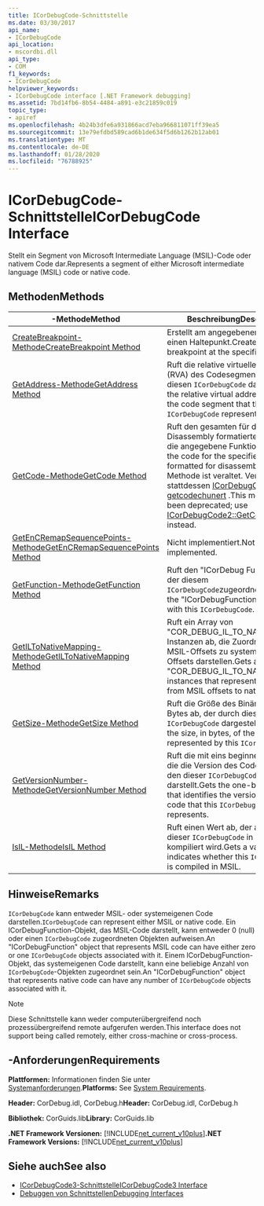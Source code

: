 ```yaml
---
title: ICorDebugCode-Schnittstelle
ms.date: 03/30/2017
api_name:
- ICorDebugCode
api_location:
- mscordbi.dll
api_type:
- COM
f1_keywords:
- ICorDebugCode
helpviewer_keywords:
- ICorDebugCode interface [.NET Framework debugging]
ms.assetid: 7bd14fb6-8b54-4484-a891-e3c21859c019
topic_type:
- apiref
ms.openlocfilehash: 4b24b3dfe6a931866acd7eba966811071ff39ea5
ms.sourcegitcommit: 13e79efdbd589cad6b1de634f5d6b1262b12ab01
ms.translationtype: MT
ms.contentlocale: de-DE
ms.lasthandoff: 01/28/2020
ms.locfileid: "76788925"
---
```

# <a name="icordebugcode-interface"></a><span data-ttu-id="26c44-102">ICorDebugCode-Schnittstelle</span><span class="sxs-lookup"><span data-stu-id="26c44-102">ICorDebugCode Interface</span></span>

<span data-ttu-id="26c44-103">Stellt ein Segment von Microsoft Intermediate Language (MSIL)-Code oder nativem Code dar.</span><span class="sxs-lookup"><span data-stu-id="26c44-103">Represents a segment of either Microsoft intermediate language (MSIL) code or native code.</span></span>  
  
## <a name="methods"></a><span data-ttu-id="26c44-104">Methoden</span><span class="sxs-lookup"><span data-stu-id="26c44-104">Methods</span></span>  
  
|<span data-ttu-id="26c44-105">-Methode</span><span class="sxs-lookup"><span data-stu-id="26c44-105">Method</span></span>|<span data-ttu-id="26c44-106">Beschreibung</span><span class="sxs-lookup"><span data-stu-id="26c44-106">Description</span></span>|  
|------------|-----------------|  
|[<span data-ttu-id="26c44-107">CreateBreakpoint-Methode</span><span class="sxs-lookup"><span data-stu-id="26c44-107">CreateBreakpoint Method</span></span>](icordebugcode-createbreakpoint-method.md)|<span data-ttu-id="26c44-108">Erstellt am angegebenen Offset einen Haltepunkt.</span><span class="sxs-lookup"><span data-stu-id="26c44-108">Creates a breakpoint at the specified offset.</span></span>|  
|[<span data-ttu-id="26c44-109">GetAddress-Methode</span><span class="sxs-lookup"><span data-stu-id="26c44-109">GetAddress Method</span></span>](icordebugcode-getaddress-method.md)|<span data-ttu-id="26c44-110">Ruft die relative virtuelle Adresse (RVA) des Codesegments ab, das diesen `ICorDebugCode` darstellt.</span><span class="sxs-lookup"><span data-stu-id="26c44-110">Gets the relative virtual address (RVA) of the code segment that this `ICorDebugCode` represents.</span></span>|  
|[<span data-ttu-id="26c44-111">GetCode-Methode</span><span class="sxs-lookup"><span data-stu-id="26c44-111">GetCode Method</span></span>](icordebugcode-getcode-method.md)|<span data-ttu-id="26c44-112">Ruft den gesamten für die Disassembly formatierten Code für die angegebene Funktion ab.</span><span class="sxs-lookup"><span data-stu-id="26c44-112">Gets all the code for the specified function, formatted for disassembly.</span></span> <span data-ttu-id="26c44-113">Diese Methode ist veraltet. Verwenden Sie stattdessen [ICorDebugCode2:: getcodechunert](icordebugcode2-getcodechunks-method.md) .</span><span class="sxs-lookup"><span data-stu-id="26c44-113">This method has been deprecated; use [ICorDebugCode2::GetCodeChunks](icordebugcode2-getcodechunks-method.md) instead.</span></span>|  
|[<span data-ttu-id="26c44-114">GetEnCRemapSequencePoints-Methode</span><span class="sxs-lookup"><span data-stu-id="26c44-114">GetEnCRemapSequencePoints Method</span></span>](icordebugcode-getencremapsequencepoints-method.md)|<span data-ttu-id="26c44-115">Nicht implementiert.</span><span class="sxs-lookup"><span data-stu-id="26c44-115">Not implemented.</span></span>|  
|[<span data-ttu-id="26c44-116">GetFunction-Methode</span><span class="sxs-lookup"><span data-stu-id="26c44-116">GetFunction Method</span></span>](icordebugcode-getfunction-method.md)|<span data-ttu-id="26c44-117">Ruft den "ICorDebug Function" ab, der diesem `ICorDebugCode`zugeordnet ist.</span><span class="sxs-lookup"><span data-stu-id="26c44-117">Gets the "ICorDebugFunction" associated with this `ICorDebugCode`.</span></span>|  
|[<span data-ttu-id="26c44-118">GetILToNativeMapping-Methode</span><span class="sxs-lookup"><span data-stu-id="26c44-118">GetILToNativeMapping Method</span></span>](icordebugcode-getiltonativemapping-method.md)|<span data-ttu-id="26c44-119">Ruft ein Array von "COR_DEBUG_IL_TO_NATIVE_MAP"-Instanzen ab, die Zuordnungen von MSIL-Offsets zu systemeigenen Offsets darstellen.</span><span class="sxs-lookup"><span data-stu-id="26c44-119">Gets an array of "COR_DEBUG_IL_TO_NATIVE_MAP" instances that represent mappings from MSIL offsets to native offsets.</span></span>|  
|[<span data-ttu-id="26c44-120">GetSize-Methode</span><span class="sxs-lookup"><span data-stu-id="26c44-120">GetSize Method</span></span>](icordebugcode-getsize-method.md)|<span data-ttu-id="26c44-121">Ruft die Größe des Binärcodes in Bytes ab, der durch diesen `ICorDebugCode` dargestellt wird.</span><span class="sxs-lookup"><span data-stu-id="26c44-121">Gets the size, in bytes, of the binary code represented by this `ICorDebugCode`.</span></span>|  
|[<span data-ttu-id="26c44-122">GetVersionNumber-Methode</span><span class="sxs-lookup"><span data-stu-id="26c44-122">GetVersionNumber Method</span></span>](icordebugcode-getversionnumber-method.md)|<span data-ttu-id="26c44-123">Ruft die mit eins beginnende Zahl ab, die die Version des Codes angibt, den dieser `ICorDebugCode` darstellt.</span><span class="sxs-lookup"><span data-stu-id="26c44-123">Gets the one-based number that identifies the version of the code that this `ICorDebugCode` represents.</span></span>|  
|[<span data-ttu-id="26c44-124">IsIL-Methode</span><span class="sxs-lookup"><span data-stu-id="26c44-124">IsIL Method</span></span>](icordebugcode-isil-method.md)|<span data-ttu-id="26c44-125">Ruft einen Wert ab, der angibt, ob dieser `ICorDebugCode` in MSIL kompiliert wird.</span><span class="sxs-lookup"><span data-stu-id="26c44-125">Gets a value that indicates whether this `ICorDebugCode` is compiled in MSIL.</span></span>|  
  
## <a name="remarks"></a><span data-ttu-id="26c44-126">Hinweise</span><span class="sxs-lookup"><span data-stu-id="26c44-126">Remarks</span></span>  
 <span data-ttu-id="26c44-127">`ICorDebugCode` kann entweder MSIL- oder systemeigenen Code darstellen.</span><span class="sxs-lookup"><span data-stu-id="26c44-127">`ICorDebugCode` can represent either MSIL or native code.</span></span> <span data-ttu-id="26c44-128">Ein ICorDebugFunction-Objekt, das MSIL-Code darstellt, kann entweder 0 (null) oder einen `ICorDebugCode` zugeordneten Objekten aufweisen.</span><span class="sxs-lookup"><span data-stu-id="26c44-128">An "ICorDebugFunction" object that represents MSIL code can have either zero or one `ICorDebugCode` objects associated with it.</span></span> <span data-ttu-id="26c44-129">Einem ICorDebugFunction-Objekt, das systemeigenen Code darstellt, kann eine beliebige Anzahl von `ICorDebugCode`-Objekten zugeordnet sein.</span><span class="sxs-lookup"><span data-stu-id="26c44-129">An "ICorDebugFunction" object that represents native code can have any number of `ICorDebugCode` objects associated with it.</span></span>  
  
> [!NOTE]
> <span data-ttu-id="26c44-130">Diese Schnittstelle kann weder computerübergreifend noch prozessübergreifend remote aufgerufen werden.</span><span class="sxs-lookup"><span data-stu-id="26c44-130">This interface does not support being called remotely, either cross-machine or cross-process.</span></span>  
  
## <a name="requirements"></a><span data-ttu-id="26c44-131">-Anforderungen</span><span class="sxs-lookup"><span data-stu-id="26c44-131">Requirements</span></span>  
 <span data-ttu-id="26c44-132">**Plattformen:** Informationen finden Sie unter [Systemanforderungen](../../../../docs/framework/get-started/system-requirements.md).</span><span class="sxs-lookup"><span data-stu-id="26c44-132">**Platforms:** See [System Requirements](../../../../docs/framework/get-started/system-requirements.md).</span></span>  
  
 <span data-ttu-id="26c44-133">**Header:** CorDebug.idl, CorDebug.h</span><span class="sxs-lookup"><span data-stu-id="26c44-133">**Header:** CorDebug.idl, CorDebug.h</span></span>  
  
 <span data-ttu-id="26c44-134">**Bibliothek:** CorGuids.lib</span><span class="sxs-lookup"><span data-stu-id="26c44-134">**Library:** CorGuids.lib</span></span>  
  
 <span data-ttu-id="26c44-135">**.NET Framework Versionen:** [!INCLUDE[net_current_v10plus](../../../../includes/net-current-v10plus-md.md)]</span><span class="sxs-lookup"><span data-stu-id="26c44-135">**.NET Framework Versions:** [!INCLUDE[net_current_v10plus](../../../../includes/net-current-v10plus-md.md)]</span></span>  
  
## <a name="see-also"></a><span data-ttu-id="26c44-136">Siehe auch</span><span class="sxs-lookup"><span data-stu-id="26c44-136">See also</span></span>

- [<span data-ttu-id="26c44-137">ICorDebugCode3-Schnittstelle</span><span class="sxs-lookup"><span data-stu-id="26c44-137">ICorDebugCode3 Interface</span></span>](icordebugcode3-interface.md)
- [<span data-ttu-id="26c44-138">Debuggen von Schnittstellen</span><span class="sxs-lookup"><span data-stu-id="26c44-138">Debugging Interfaces</span></span>](debugging-interfaces.md)
